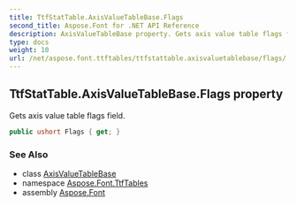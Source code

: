 ```yaml
---
title: TtfStatTable.AxisValueTableBase.Flags
second_title: Aspose.Font for .NET API Reference
description: AxisValueTableBase property. Gets axis value table flags field
type: docs
weight: 10
url: /net/aspose.font.ttftables/ttfstattable.axisvaluetablebase/flags/
---
```

## TtfStatTable.AxisValueTableBase.Flags property

Gets axis value table flags field.

```csharp
public ushort Flags { get; }
```

### See Also

* class [AxisValueTableBase](../)
* namespace [Aspose.Font.TtfTables](../../../aspose.font.ttftables/)
* assembly [Aspose.Font](../../../)



